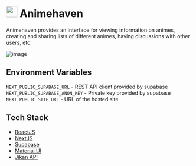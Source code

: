 # <img src="https://user-images.githubusercontent.com/71678062/201470655-23cde758-d597-461e-82c8-37f32a2cc4c7.png" width="30" height="30"/> Animehaven

Animehaven provides an interface for viewing information on animes, creating and sharing lists of different animes, having discussions with other users, etc.

![image](https://user-images.githubusercontent.com/71678062/205748954-423e5a49-2289-4ee3-9585-05fe40bdbec0.png)

## Environment Variables

`NEXT_PUBLIC_SUPABASE_URL` - REST API client provided by supabase  
`NEXT_PUBLIC_SUPABASE_ANON_KEY` - Private key provided by supabase  
`NEXT_PUBLIC_SITE_URL` - URL of the hosted site

## Tech Stack

- [ReactJS](https://github.com/facebook/react/)
- [NextJS](https://github.com/vercel/next.js)
- [Supabase](https://github.com/supabase/supabase)
- [Material UI](https://github.com/mui/material-ui)
- [Jikan API](https://github.com/jikan-me/jikan)
